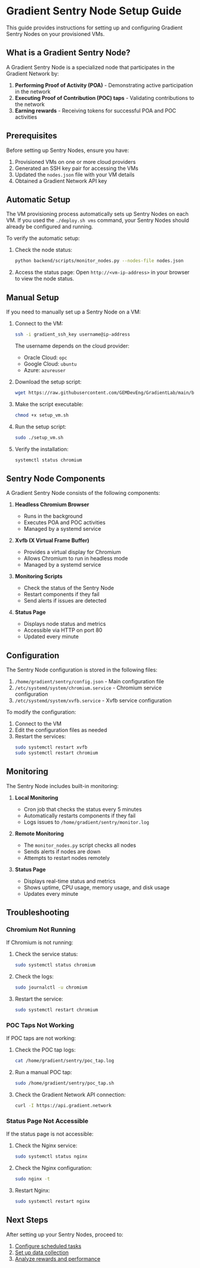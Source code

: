 # Gradient Sentry Node Setup Guide

This guide provides instructions for setting up and configuring Gradient Sentry Nodes on your provisioned VMs.

## What is a Gradient Sentry Node?

A Gradient Sentry Node is a specialized node that participates in the Gradient Network by:

1. **Performing Proof of Activity (POA)** - Demonstrating active participation in the network
2. **Executing Proof of Contribution (POC) taps** - Validating contributions to the network
3. **Earning rewards** - Receiving tokens for successful POA and POC activities

## Prerequisites

Before setting up Sentry Nodes, ensure you have:

1. Provisioned VMs on one or more cloud providers
2. Generated an SSH key pair for accessing the VMs
3. Updated the `nodes.json` file with your VM details
4. Obtained a Gradient Network API key

## Automatic Setup

The VM provisioning process automatically sets up Sentry Nodes on each VM. If you used the `./deploy.sh vms` command, your Sentry Nodes should already be configured and running.

To verify the automatic setup:

1. Check the node status:
   ```bash
   python backend/scripts/monitor_nodes.py --nodes-file nodes.json
   ```

2. Access the status page:
   Open `http://<vm-ip-address>` in your browser to view the node status.

## Manual Setup

If you need to manually set up a Sentry Node on a VM:

1. Connect to the VM:
   ```bash
   ssh -i gradient_ssh_key username@ip-address
   ```
   The username depends on the cloud provider:
   - Oracle Cloud: `opc`
   - Google Cloud: `ubuntu`
   - Azure: `azureuser`

2. Download the setup script:
   ```bash
   wget https://raw.githubusercontent.com/GEMDevEng/GradientLab/main/backend/scripts/setup_vm.sh
   ```

3. Make the script executable:
   ```bash
   chmod +x setup_vm.sh
   ```

4. Run the setup script:
   ```bash
   sudo ./setup_vm.sh
   ```

5. Verify the installation:
   ```bash
   systemctl status chromium
   ```

## Sentry Node Components

A Gradient Sentry Node consists of the following components:

1. **Headless Chromium Browser**
   - Runs in the background
   - Executes POA and POC activities
   - Managed by a systemd service

2. **Xvfb (X Virtual Frame Buffer)**
   - Provides a virtual display for Chromium
   - Allows Chromium to run in headless mode
   - Managed by a systemd service

3. **Monitoring Scripts**
   - Check the status of the Sentry Node
   - Restart components if they fail
   - Send alerts if issues are detected

4. **Status Page**
   - Displays node status and metrics
   - Accessible via HTTP on port 80
   - Updated every minute

## Configuration

The Sentry Node configuration is stored in the following files:

1. `/home/gradient/sentry/config.json` - Main configuration file
2. `/etc/systemd/system/chromium.service` - Chromium service configuration
3. `/etc/systemd/system/xvfb.service` - Xvfb service configuration

To modify the configuration:

1. Connect to the VM
2. Edit the configuration files as needed
3. Restart the services:
   ```bash
   sudo systemctl restart xvfb
   sudo systemctl restart chromium
   ```

## Monitoring

The Sentry Node includes built-in monitoring:

1. **Local Monitoring**
   - Cron job that checks the status every 5 minutes
   - Automatically restarts components if they fail
   - Logs issues to `/home/gradient/sentry/monitor.log`

2. **Remote Monitoring**
   - The `monitor_nodes.py` script checks all nodes
   - Sends alerts if nodes are down
   - Attempts to restart nodes remotely

3. **Status Page**
   - Displays real-time status and metrics
   - Shows uptime, CPU usage, memory usage, and disk usage
   - Updates every minute

## Troubleshooting

### Chromium Not Running

If Chromium is not running:

1. Check the service status:
   ```bash
   sudo systemctl status chromium
   ```

2. Check the logs:
   ```bash
   sudo journalctl -u chromium
   ```

3. Restart the service:
   ```bash
   sudo systemctl restart chromium
   ```

### POC Taps Not Working

If POC taps are not working:

1. Check the POC tap logs:
   ```bash
   cat /home/gradient/sentry/poc_tap.log
   ```

2. Run a manual POC tap:
   ```bash
   sudo /home/gradient/sentry/poc_tap.sh
   ```

3. Check the Gradient Network API connection:
   ```bash
   curl -I https://api.gradient.network
   ```

### Status Page Not Accessible

If the status page is not accessible:

1. Check the Nginx service:
   ```bash
   sudo systemctl status nginx
   ```

2. Check the Nginx configuration:
   ```bash
   sudo nginx -t
   ```

3. Restart Nginx:
   ```bash
   sudo systemctl restart nginx
   ```

## Next Steps

After setting up your Sentry Nodes, proceed to:

1. [Configure scheduled tasks](../scheduled_tasks/README.md)
2. [Set up data collection](../data_collection/README.md)
3. [Analyze rewards and performance](../data_analysis/README.md)
